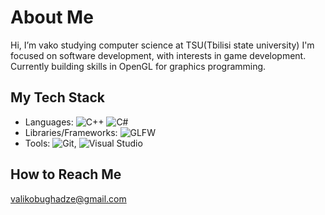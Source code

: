 # About Me
  Hi, I’m vako studying computer science at TSU(Tbilisi state university) 
  I'm focused on software development, with interests in game development.
  Currently building skills in OpenGL for graphics programming.


## My Tech Stack
- Languages: ![C++](https://img.shields.io/badge/-C++-00599C?logo=c%2b%2b&logoColor=white)
  ![C#](https://img.shields.io/badge/-C%23-239120?logo=c-sharp&logoColor=white)
- Libraries/Frameworks: ![GLFW](https://img.shields.io/badge/-GLFW-000000?logo=opengl&logoColor=white)
- Tools: ![Git](https://img.shields.io/badge/-Git-F05032?logo=git&logoColor=white), ![Visual Studio](https://img.shields.io/badge/-Visual%20Studio-5C2D91?logo=visual-studio&logoColor=white)

##  How to Reach Me
valikobughadze@gmail.com



